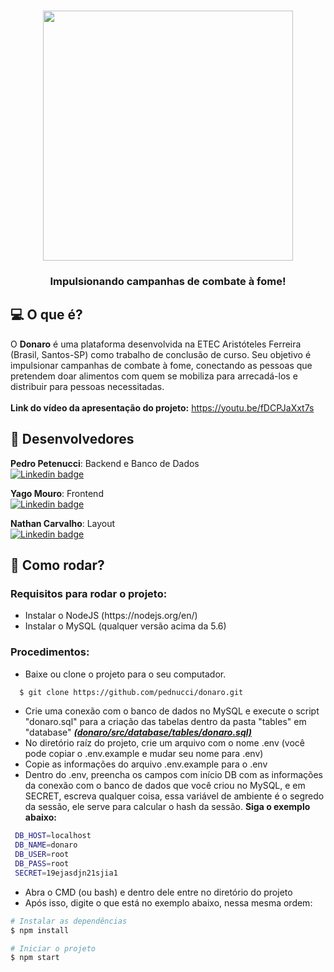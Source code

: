 <br>
<p align="center">
  <img src="https://i.imgur.com/SaiVvCZ.png" width="400px" heigth="400px">
</p>
<h3 align="center">
  Impulsionando campanhas de combate à fome!
  <!-- Boosting hunger-fighting campaigns !-->
</h3>

<h2>💻 O que é?</h2>

O **Donaro** é uma plataforma desenvolvida na ETEC Aristóteles Ferreira (Brasil, Santos-SP) como trabalho de conclusão de curso. Seu objetivo é impulsionar campanhas de combate à fome, conectando as pessoas que pretendem doar alimentos com quem se mobiliza para arrecadá-los e distribuir para pessoas necessitadas.<br><br>
**Link do vídeo da apresentação do projeto:** <a href="https://youtu.be/fDCPJaXxt7s">https://youtu.be/fDCPJaXxt7s</a>

<h2>🙋 Desenvolvedores</h2>

**Pedro Petenucci**: Backend e Banco de Dados<br>
<a target="_blank" href="https://www.linkedin.com/in/pedropetenucci/">
  <img alt="Linkedin badge" src="https://img.shields.io/badge/-Pedro%20Petenucci-0077B5?style=flat-square&logo=Linkedin&logoColor=white&link=https://www.linkedin.com/in/pedropetenucci/" />
</a>

**Yago Mouro**: Frontend<br>
<a target="_blank" href="https://www.linkedin.com/in/yagomouro/">
  <img alt="Linkedin badge" src="https://img.shields.io/badge/-Yago%20Mouro-0077B5?style=flat-square&logo=Linkedin&logoColor=white&link=https://https://www.linkedin.com/in/yagomouro/" />
</a>

**Nathan Carvalho**: Layout<br>
<a target="_blank" href="https://www.linkedin.com/in/nathancarvalho/">
  <img alt="Linkedin badge" src="https://img.shields.io/badge/-Nathan%20Carvalho-0077B5?style=flat-square&logo=Linkedin&logoColor=white&link=https://www.linkedin.com/in/nathancarvalho/">
</a>

<h2>🚀 Como rodar?</h2>

<h3>Requisitos para rodar o projeto:</h3>
<ul>
  <li>Instalar o NodeJS (https://nodejs.org/en/)</li>
  <li>Instalar o MySQL (qualquer versão acima da 5.6)</li>
</ul>
<h3>Procedimentos:</h3>
<ul>
  <li>Baixe ou clone o projeto para o seu computador.</li>
</ul>

```bash
  $ git clone https://github.com/pednucci/donaro.git
```
  

<ul>
  <li>Crie uma conexão com o banco de dados no MySQL e execute o script "donaro.sql" para a criação das tabelas dentro da pasta "tables" em "database"
    <a href="https://github.com/pednucci/donaro/tree/master/src/database/tables"><i><strong>(donaro/src/database/tables/donaro.sql)</strong></i></a></li>
  <li>No diretório raíz do projeto, crie um arquivo com o nome .env (você pode copiar o .env.example e mudar seu nome para .env)</li>
  <li>Copie as informações do arquivo .env.example para o .env</li>
  <li>Dentro do .env, preencha os campos com início DB com as informações da conexão com o banco de dados que você criou no MySQL,
    e em SECRET, escreva qualquer coisa, essa variável de ambiente é o segredo da sessão, ele serve para calcular o hash da sessão.
    <strong>Siga o exemplo abaixo:</strong></li>
</ul>

 ```bash
  DB_HOST=localhost
  DB_NAME=donaro
  DB_USER=root
  DB_PASS=root
  SECRET=19ejasdjn21sjia1
 ```
<ul>
  <li>Abra o CMD (ou bash) e dentro dele entre no diretório do projeto</li>
  <li>Após isso, digite o que está no exemplo abaixo, nessa mesma ordem:</li>
</ul>

```bash
# Instalar as dependências
$ npm install

# Iniciar o projeto
$ npm start
```
